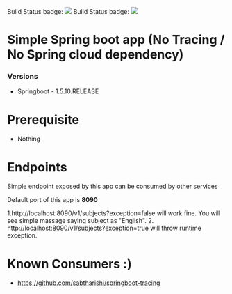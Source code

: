 

Build Status badge: ![](https://github.com/sabtharishi/springboot-web/workflows/Build/badge.svg)
Build Status badge: ![](https://github.com/sabtharishi/springboot-web/actions/workflows/artifact.yml/badge.svg)

# Simple Spring boot app (No Tracing / No Spring cloud dependency)

### Versions
* Springboot - 1.5.10.RELEASE

# Prerequisite
* Nothing

# Endpoints
Simple endpoint exposed by this app can be consumed by other services

Default port of this app is **8090**

1.http://localhost:8090/v1/subjects?exception=false will work fine. You will see simple massage saying subject as "English".
2.  http://localhost:8090/v1/subjects?exception=true will throw runtime exception. 


# Known Consumers :)
 * https://github.com/sabtharishi/springboot-tracing
